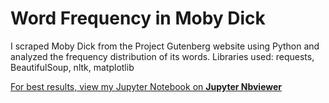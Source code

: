 # Word Frequency in Moby Dick
I scraped Moby Dick from the Project Gutenberg website using Python and analyzed the frequency distribution of its words. Libraries used: requests, BeautifulSoup, nltk, matplotlib

<a href="https://nbviewer.jupyter.org/github/CodyMayers/Word-Frequency-in-Moby-Dick/blob/master/notebook.ipynb">For best results, view my Jupyter Notebook on <strong><u>Jupyter Nbviewer</u></strong></a>
